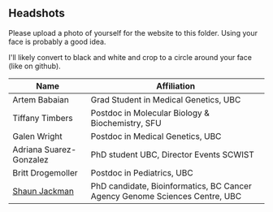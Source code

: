 ## Headshots

Please upload a photo of yourself for the website to this folder.
Using your face is probably a good idea.

I'll likely convert to black and white and crop to a circle around your face (like on github).

| Name | Affiliation
|------|------------
| Artem Babaian | Grad Student in Medical Genetics, UBC
| Tiffany Timbers | Postdoc in Molecular Biology & Biochemistry, SFU
| Galen Wright| Postdoc in Medical Genetics, UBC
| Adriana Suarez-Gonzalez | PhD student UBC, Director Events SCWIST
| Britt Drogemoller | Postdoc in Pediatrics, UBC
| [Shaun Jackman](http://sjackman.ca) | PhD candidate, Bioinformatics, BC Cancer Agency Genome Sciences Centre, UBC
